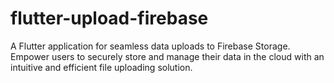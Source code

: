 # flutter-upload-firebase
A Flutter application for seamless data uploads to Firebase Storage. Empower users to securely store and manage their data in the cloud with an intuitive and efficient file uploading solution.
